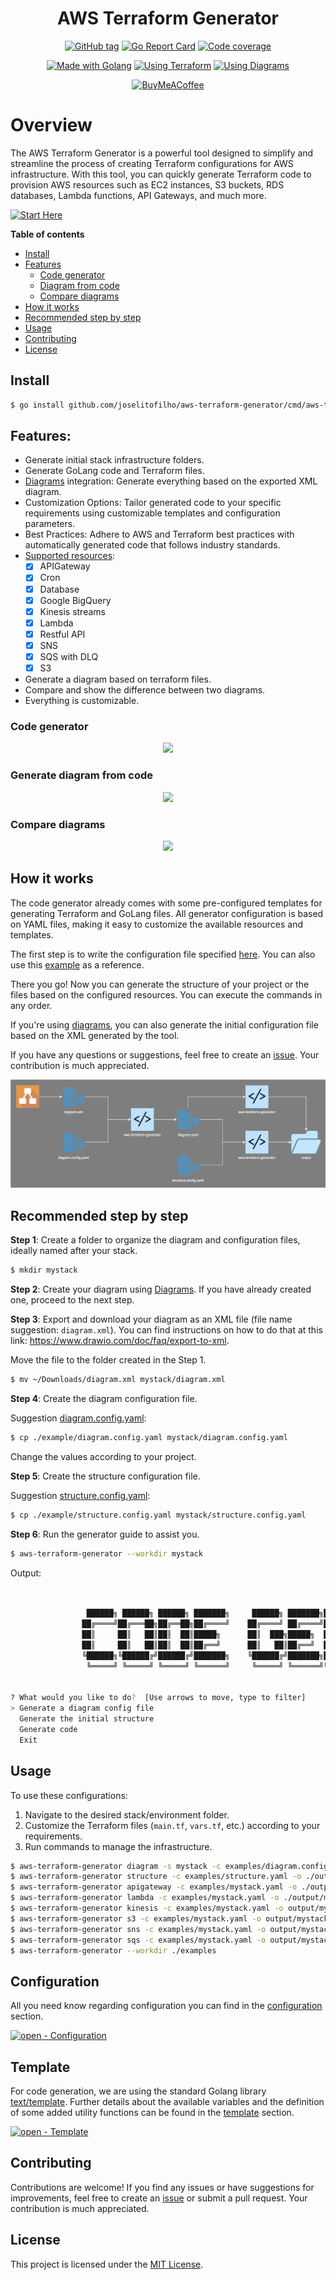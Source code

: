 <link rel="stylesheet" href="markdown-styles-list.css">
<link rel="stylesheet" href="markdown-styles-tab.css">

<div align="center">

# AWS Terraform Generator

[![GitHub tag](https://img.shields.io/github/release/joselitofilho/aws-terraform-generator?include_prereleases=&sort=semver&color=2ea44f&style=for-the-badge)](https://github.com/joselitofilho/aws-terraform-generator/releases/)
[![Go Report Card](https://goreportcard.com/badge/github.com/joselitofilho/aws-terraform-generator?style=for-the-badge)](https://goreportcard.com/report/github.com/joselitofilho/aws-terraform-generator)
[![Code coverage](https://img.shields.io/badge/Coverage-94.0%25-2ea44f?style=for-the-badge)](#)

[![Made with Golang](https://img.shields.io/badge/Golang-1.21.6-blue?logo=go&logoColor=white&style=for-the-badge)](https://go.dev "Go to Golang homepage")
[![Using Terraform](https://img.shields.io/badge/Terraform-3.76.1-blueviolet?logo=terraform&logoColor=white&style=for-the-badge)](https://registry.terraform.io/providers/hashicorp/aws/3.76.1/docs "Go to Terraform docs")
[![Using Diagrams](https://img.shields.io/badge/diagrams.net-orange?logo=&logoColor=white&style=for-the-badge)](https://app.diagrams.net/ "Go to Diagrams homepage")

[![BuyMeACoffee](https://img.shields.io/badge/Buy%20Me%20a%20Coffee-ffdd00?style=for-the-badge&logo=buy-me-a-coffee&logoColor=black)](https://www.buymeacoffee.com/joselitofilho)

</div>

# Overview

The AWS Terraform Generator is a powerful tool designed to simplify and streamline the process of creating Terraform configurations for AWS infrastructure. With this tool, you can quickly generate Terraform code to provision AWS resources such as EC2 instances, S3 buckets, RDS databases, Lambda functions, API Gateways, and much more.

[![Start Here](https://img.shields.io/badge/start%20here-blue?style=for-the-badge)](#recommended-step-by-step)

**Table of contents**

- [Install](#install)
- [Features](#features)
  - [Code generator](#code-generator)
  - [Diagram from code](#diagram-from-code)
  - [Compare diagrams](#compare-diagrams)
- [How it works](#how-it-works)
- [Recommended step by step](#recommended-step-by-step)
- [Usage](#usage)
- [Contributing](#contributing)
- [License](#license)

## Install

 ```bash
 $ go install github.com/joselitofilho/aws-terraform-generator/cmd/aws-terraform-generator@latest
 ```

## Features:
- Generate initial stack infrastructure folders.
- Generate GoLang code and Terraform files.
- [Diagrams](https://app.diagrams.net/) integration: Generate everything based on the exported XML diagram.
- Customization Options: Tailor generated code to your specific requirements using customizable templates and configuration parameters.
- Best Practices: Adhere to AWS and Terraform best practices with automatically generated code that follows industry standards.
- [Supported resources](https://drive.google.com/file/d/1Lrh6SikW1bvGXrfJLRDFBB4BChQdAPqz/view?usp=sharing):
  - [x] APIGateway
  - [x] Cron
  - [x] Database
  - [x] Google BigQuery
  - [x] Kinesis streams
  - [x] Lambda
  - [x] Restful API
  - [x] SNS
  - [x] SQS with DLQ
  - [x] S3
- Generate a diagram based on terraform files.
- Compare and show the difference between two diagrams.
- Everything is customizable.

### Code generator

<div align="center">

![](assets/code-generator.gif)

</div>

### Generate diagram from code

<div align="center">

![](assets/diagram-generator.gif)

</div>

### Compare diagrams

<div align="center">

![](assets/diff.gif)

</div>

## How it works

The code generator already comes with some pre-configured templates for generating Terraform and GoLang files. All generator 
configuration is based on YAML files, making it easy to customize the available resources and templates.

The first step is to write the configuration file specified [here](CONFIGURATION.md). You can also use this [example](example/) as a reference.

There you go! Now you can generate the structure of your project or the files based on the configured resources. You can execute the commands in any order.

If you're using [diagrams](https://app.diagrams.net/), you can also generate the initial configuration file based on the XML generated by the tool.

If you have any questions or suggestions, feel free to create an [issue](https://github.com/joselitofilho/aws-terraform-generator/issues). Your contribution is much appreciated.

<div style="text-align:center"><img src="assets/general-overview.svg" /></div>

## Recommended step by step

**Step 1**: Create a folder to organize the diagram and configuration files, ideally named after your stack.
```bash
$ mkdir mystack
```

**Step 2**: Create your diagram using [Diagrams](https://app.diagrams.net/). If you have already created one, proceed to the next step.

**Step 3**: Export and download your diagram as an XML file (file name suggestion: `diagram.xml`).
You can find instructions on how to do that at this link: https://www.drawio.com/doc/faq/export-to-xml.

Move the file to the folder created in the Step 1.

```bash
$ mv ~/Downloads/diagram.xml mystack/diagram.xml
```

**Step 4**: Create the diagram configuration file.

Suggestion [diagram.config.yaml](./example/diagram.config.yaml):
```bash
$ cp ./example/diagram.config.yaml mystack/diagram.config.yaml
```

Change the values according to your project.

**Step 5**: Create the structure configuration file.

Suggestion [structure.config.yaml](./example/structure.config.yaml):
```bash
$ cp ./example/structure.config.yaml mystack/structure.config.yaml
```

**Step 6**: Run the generator guide to assist you.

```bash
$ aws-terraform-generator --workdir mystack
```

Output:
```bash


                 ██████╗ ██████╗ ██████╗ ███████╗     ██████╗ ███████╗███╗   ██╗
                ██╔════╝██╔═══██╗██╔══██╗██╔════╝    ██╔════╝ ██╔════╝████╗  ██║
                ██║     ██║   ██║██║  ██║█████╗      ██║  ███╗█████╗  ██╔██╗ ██║
                ██║     ██║   ██║██║  ██║██╔══╝      ██║   ██║██╔══╝  ██║╚██╗██║
                ╚██████╗╚██████╔╝██████╔╝███████╗    ╚██████╔╝███████╗██║ ╚████║
                 ╚═════╝ ╚═════╝ ╚═════╝ ╚══════╝     ╚═════╝ ╚══════╝╚═╝  ╚═══╝


? What would you like to do?  [Use arrows to move, type to filter]
> Generate a diagram config file
  Generate the initial structure
  Generate code
  Exit
```

## Usage

To use these configurations:

1. Navigate to the desired stack/environment folder.
2. Customize the Terraform files (`main.tf`, `vars.tf`, etc.) according to your requirements.
3. Run commands to manage the infrastructure.
```bash
$ aws-terraform-generator diagram -s mystack -c examples/diagram.config.yaml -d examples/diagram.drawio.xml -o examples/mystack.yaml
$ aws-terraform-generator structure -c examples/structure.yaml -o ./output
$ aws-terraform-generator apigateway -c examples/mystack.yaml -o ./output
$ aws-terraform-generator lambda -c examples/mystack.yaml -o ./output/mystack
$ aws-terraform-generator kinesis -c examples/mystack.yaml -o output/mystack
$ aws-terraform-generator s3 -c examples/mystack.yaml -o output/mystack
$ aws-terraform-generator sns -c examples/mystack.yaml -o output/mystack
$ aws-terraform-generator sqs -c examples/mystack.yaml -o output/mystack
$ aws-terraform-generator --workdir ./examples
```

## Configuration

All you need know regarding configuration you can find in the [configuration](CONFIGURATION.md) section.

[![open - Configuration](https://img.shields.io/badge/open-configuration-blue?style=for-the-badge)](CONFIGURATION.md "Go to configuration")

## Template

For code generation, we are using the standard Golang library [text/template](https://pkg.go.dev/text/template). Further details about the available variables and the definition of some added utility functions can be found in the [template](TEMPLATE.md) section.

[![open - Template](https://img.shields.io/badge/open-template-blue?style=for-the-badge)](TEMPLATE.md "Go to configuration")

## Contributing

Contributions are welcome! If you find any issues or have suggestions for improvements, feel free to create an [issue](https://github.com/joselitofilho/aws-terraform-generator/issues) or submit a pull request. Your contribution is much appreciated.

## License

This project is licensed under the [MIT License](LICENSE).

